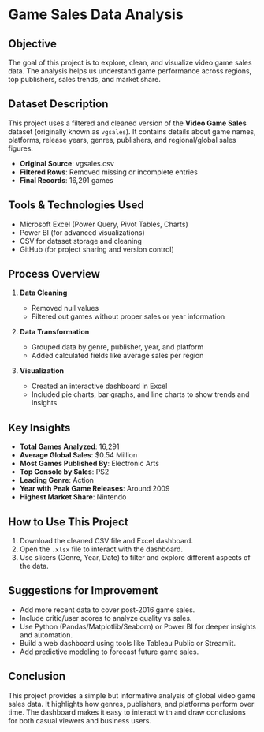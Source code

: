 # Game Sales Data Analysis

## Objective
The goal of this project is to explore, clean, and visualize video game sales data. The analysis helps us understand game performance across regions, top publishers, sales trends, and market share.

## Dataset Description
This project uses a filtered and cleaned version of the **Video Game Sales** dataset (originally known as `vgsales`). It contains details about game names, platforms, release years, genres, publishers, and regional/global sales figures.

- **Original Source**: vgsales.csv
- **Filtered Rows**: Removed missing or incomplete entries
- **Final Records**: 16,291 games

## Tools & Technologies Used
- Microsoft Excel (Power Query, Pivot Tables, Charts)
- Power BI (for advanced visualizations)
- CSV for dataset storage and cleaning
- GitHub (for project sharing and version control)

## Process Overview
1. **Data Cleaning**  
   - Removed null values
   - Filtered out games without proper sales or year information

2. **Data Transformation**  
   - Grouped data by genre, publisher, year, and platform
   - Added calculated fields like average sales per region

3. **Visualization**  
   - Created an interactive dashboard in Excel
   - Included pie charts, bar graphs, and line charts to show trends and insights

## Key Insights
- **Total Games Analyzed**: 16,291  
- **Average Global Sales**: $0.54 Million  
- **Most Games Published By**: Electronic Arts  
- **Top Console by Sales**: PS2  
- **Leading Genre**: Action  
- **Year with Peak Game Releases**: Around 2009  
- **Highest Market Share**: Nintendo

## How to Use This Project
1. Download the cleaned CSV file and Excel dashboard.
2. Open the `.xlsx` file to interact with the dashboard.
3. Use slicers (Genre, Year, Date) to filter and explore different aspects of the data.

## Suggestions for Improvement
- Add more recent data to cover post-2016 game sales.
- Include critic/user scores to analyze quality vs sales.
- Use Python (Pandas/Matplotlib/Seaborn) or Power BI for deeper insights and automation.
- Build a web dashboard using tools like Tableau Public or Streamlit.
- Add predictive modeling to forecast future game sales.

## Conclusion
This project provides a simple but informative analysis of global video game sales data. It highlights how genres, publishers, and platforms perform over time. The dashboard makes it easy to interact with and draw conclusions for both casual viewers and business users.
